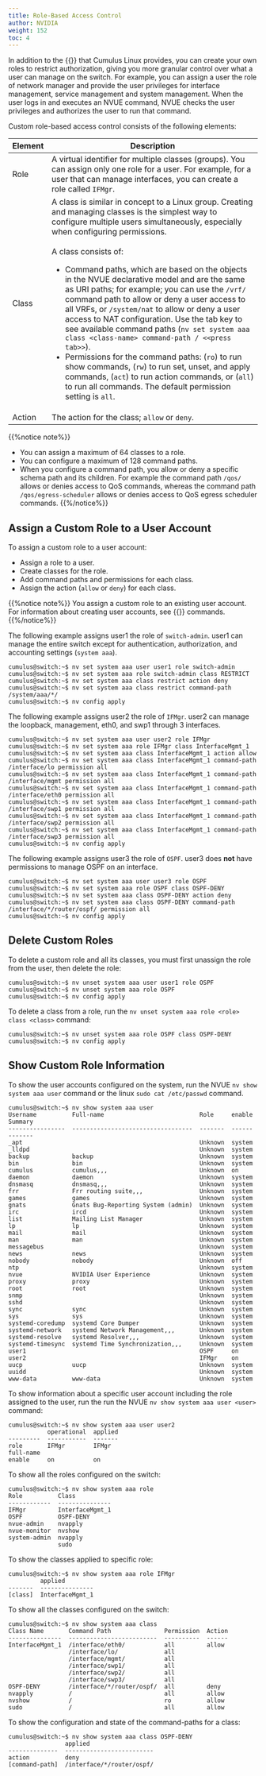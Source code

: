 ```yaml
---
title: Role-Based Access Control
author: NVIDIA
weight: 152
toc: 4
---
```

In addition to the {{<link url="User-Accounts/#default-roles" text="default roles">}} that Cumulus Linux provides, you can create your own roles to restrict authorization, giving you more granular control over what a user can manage on the switch. For example, you can assign a user the role of network manager and provide the user privileges for interface management, service management and system management. When the user logs in and executes an NVUE command, NVUE checks the user privileges and authorizes the user to run that command.

Custom role-based access control consists of the following elements:

| Element | Description |
| ------- | ----------- |
| Role | A virtual identifier for multiple classes (groups). You can assign only one role for a user. For example, for a user that can manage interfaces, you can create a role called `IFMgr`. |
| Class | A class is similar in concept to a Linux group. Creating and managing classes is the simplest way to configure multiple users simultaneously, especially when configuring permissions. </br></br>A class consists of:<ul><li>Command paths, which are based on the objects in the NVUE declarative model and are the same as URI paths; for example; you can use the `/vrf/` command path to allow or deny a user access to all VRFs, or `/system/nat` to allow or deny a user access to NAT configuration. Use the tab key to see available command paths (`nv set system aaa class <class-name> command-path / <<press tab>>`).<li>Permissions for the command paths: (`ro`) to run show commands, (`rw`) to run set, unset, and apply commands, (`act`) to run action commands, or (`all`) to run all commands. The default permission setting is `all`.</li></ul>|
| Action | The action for the class; `allow` or `deny`.  |

{{%notice note%}}
- You can assign a maximum of 64 classes to a role.
- You can configure a maximum of 128 command paths.
- When you configure a command path, you allow or deny a specific schema path and its children. For example the command path `/qos/` allows or denies access to QoS commands, whereas the command path `/qos/egress-scheduler` allows or denies access to QoS egress scheduler commands.
{{%/notice%}}

## Assign a Custom Role to a User Account

To assign a custom role to a user account:
- Assign a role to a user.
- Create classes for the role.
- Add command paths and permissions for each class.
- Assign the action (`allow` or `deny`) for each class.

{{%notice note%}}
You assign a custom role to an existing user account. For information about creating user accounts, see {{<link url="User-Accounts" text="User Accounts">}} commands.
{{%/notice%}}

The following example assigns user1 the role of `switch-admin`. user1 can manage the entire switch except for authentication, authorization, and accounting settings (`system aaa`).

```
cumulus@switch:~$ nv set system aaa user user1 role switch-admin 
cumulus@switch:~$ nv set system aaa role switch-admin class RESTRICT 
cumulus@switch:~$ nv set system aaa class restrict action deny 
cumulus@switch:~$ nv set system aaa class restrict command-path /system/aaa/*/
cumulus@switch:~$ nv config apply
```

The following example assigns user2 the role of `IFMgr`. user2 can manage the loopback, management, eth0, and swp1 through 3 interfaces.

```
cumulus@switch:~$ nv set system aaa user user2 role IFMgr 
cumulus@switch:~$ nv set system aaa role IFMgr class InterfaceMgmt_1 
cumulus@switch:~$ nv set system aaa class InterfaceMgmt_1 action allow 
cumulus@switch:~$ nv set system aaa class InterfaceMgmt_1 command-path /interface/lo permission all 
cumulus@switch:~$ nv set system aaa class InterfaceMgmt_1 command-path /interface/mgmt permission all 
cumulus@switch:~$ nv set system aaa class InterfaceMgmt_1 command-path /interface/eth0 permission all 
cumulus@switch:~$ nv set system aaa class InterfaceMgmt_1 command-path /interface/swp1 permission all
cumulus@switch:~$ nv set system aaa class InterfaceMgmt_1 command-path /interface/swp2 permission all
cumulus@switch:~$ nv set system aaa class InterfaceMgmt_1 command-path /interface/swp3 permission all
cumulus@switch:~$ nv config apply
```

The following example assigns user3 the role of `OSPF`. user3 does **not** have permissions to manage OSPF on an interface.

```
cumulus@switch:~$ nv set system aaa user user3 role OSPF 
cumulus@switch:~$ nv set system aaa role OSPF class OSPF-DENY 
cumulus@switch:~$ nv set system aaa class OSPF-DENY action deny 
cumulus@switch:~$ nv set system aaa class OSPF-DENY command-path /interface/*/router/ospf/ permission all
cumulus@switch:~$ nv config apply
```

## Delete Custom Roles

To delete a custom role and all its classes, you must first unassign the role from the user, then delete the role:

```
cumulus@switch:~$ nv unset system aaa user user1 role OSPF
cumulus@switch:~$ nv unset system aaa role OSPF
cumulus@switch:~$ nv config apply
```

To delete a class from a role, run the `nv unset system aaa role <role> class <class>` command:

```
cumulus@switch:~$ nv unset system aaa role OSPF class OSPF-DENY
cumulus@switch:~$ nv config apply
```

## Show Custom Role Information

To show the user accounts configured on the system, run the NVUE `nv show system aaa user` command or the linux `sudo cat /etc/passwd` command.

```
cumulus@switch:~$ nv show system aaa user
Username          Full-name                           Role     enable  Summary
----------------  ----------------------------------  -------  ------  -------
_apt                                                  Unknown  system         
_lldpd                                                Unknown  system         
backup            backup                              Unknown  system         
bin               bin                                 Unknown  system         
cumulus           cumulus,,,                          Unknown  on             
daemon            daemon                              Unknown  system         
dnsmasq           dnsmasq,,,                          Unknown  system         
frr               Frr routing suite,,,                Unknown  system         
games             games                               Unknown  system         
gnats             Gnats Bug-Reporting System (admin)  Unknown  system         
irc               ircd                                Unknown  system         
list              Mailing List Manager                Unknown  system         
lp                lp                                  Unknown  system         
mail              mail                                Unknown  system         
man               man                                 Unknown  system         
messagebus                                            Unknown  system         
news              news                                Unknown  system         
nobody            nobody                              Unknown  off            
ntp                                                   Unknown  system         
nvue              NVIDIA User Experience              Unknown  system         
proxy             proxy                               Unknown  system         
root              root                                Unknown  system         
snmp                                                  Unknown  system         
sshd                                                  Unknown  system         
sync              sync                                Unknown  system         
sys               sys                                 Unknown  system         
systemd-coredump  systemd Core Dumper                 Unknown  system         
systemd-network   systemd Network Management,,,       Unknown  system         
systemd-resolve   systemd Resolver,,,                 Unknown  system         
systemd-timesync  systemd Time Synchronization,,,     Unknown  system         
user1                                                 OSPF     on             
user2                                                 IFMgr    on             
uucp              uucp                                Unknown  system         
uuidd                                                 Unknown  system         
www-data          www-data                            Unknown  system    
```

To show information about a specific user account including the role assigned to the user, run the run the NVUE `nv show system aaa user <user>` command:

```
cumulus@switch:~$ nv show system aaa user user2
           operational  applied
---------  -----------  -------
role       IFMgr        IFMgr  
full-name                      
enable     on           on
```

To show all the roles configured on the switch:

```
cumulus@switch:~$ nv show system aaa role
Role          Class          
------------  ---------------
IFMgr         InterfaceMgmt_1
OSPF          OSPF-DENY      
nvue-admin    nvapply        
nvue-monitor  nvshow         
system-admin  nvapply        
              sudo
```

To show the classes applied to specific role:

```
cumulus@switch:~$ nv show system aaa role IFMgr
         applied        
-------  ---------------
[class]  InterfaceMgmt_1
```

To show all the classes configured on the switch:

```
cumulus@switch:~$ nv show system aaa class
Class Name       Command Path               Permission  Action
---------------  -------------------------  ----------  ------
InterfaceMgmt_1  /interface/eth0/           all         allow 
                 /interface/lo/             all               
                 /interface/mgmt/           all               
                 /interface/swp1/           all               
                 /interface/swp2/           all               
                 /interface/swp3/           all               
OSPF-DENY        /interface/*/router/ospf/  all         deny  
nvapply          /                          all         allow 
nvshow           /                          ro          allow 
sudo             /                          all         allow  
```

To show the configuration and state of the command-paths for a class:

```
cumulus@switch:~$ nv show system aaa class OSPF-DENY
                applied                  
--------------  -------------------------
action          deny                     
[command-path]  /interface/*/router/ospf/
```
